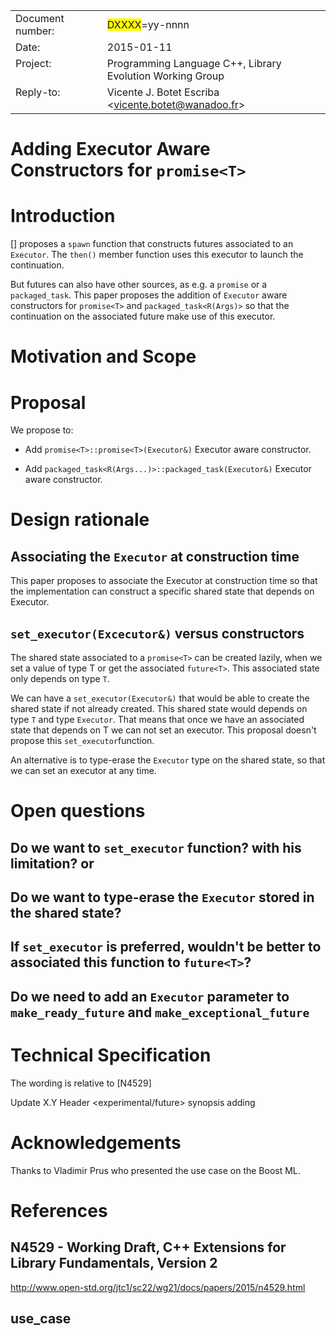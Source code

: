 <table border="0" cellpadding="0" cellspacing="0" style="border-collapse: collapse" bordercolor="#111111" width="607">
    <tr>
        <td width="172" align="left" valign="top">Document number:</td>
        <td width="435"><span style="background-color: #FFFF00">DXXXX</span>=yy-nnnn</td>
    </tr>
    <tr>
        <td width="172" align="left" valign="top">Date:</td>
        <td width="435">2015-01-11</td>
    </tr>
    <tr>
        <td width="172" align="left" valign="top">Project:</td>
        <td width="435">Programming Language C++, Library Evolution Working Group</td>
    </tr>
    <tr>
        <td width="172" align="left" valign="top">Reply-to:</td>
        <td width="435">Vicente J. Botet Escriba &lt;<a href="mailto:vicente.botet@wanadoo.fr">vicente.botet@wanadoo.fr</a>&gt;</td>
    </tr>
</table>

Adding Executor Aware Constructors for `promise<T>`
====================================================================

# Introduction

[] proposes a `spawn` function that constructs futures associated to an `Executor`. 
The `then()` member function uses this executor to launch the continuation.

But futures can also have other sources, as e.g. a `promise` or a `packaged_task`. 
This paper proposes the addition of `Executor` aware constructors for `promise<T>` and `packaged_task<R(Args)>`
so that the continuation on the associated future make use of this executor.

# Motivation and Scope




# Proposal

We propose to: 
* Add `promise<T>::promise<T>(Executor&)` Executor aware constructor.

* Add `packaged_task<R(Args...)>::packaged_task(Executor&)` Executor aware constructor.

# Design rationale

## Associating the `Executor` at construction time

This paper proposes to associate the Executor at construction time so that the implementation can construct a specific shared state that depends on Executor.

## `set_executor(Excecutor&)` versus constructors

The shared state associated to a `promise<T>` can be created lazily, when we set a value of type T or get the associated `future<T>`.
This associated state only depends on type `T`.

We can have a `set_executor(Executor&)` that would be able to create the shared state if not already created. 
This shared state would depends on type `T` and type `Executor`.
That means that once we have an associated state that depends on T we can not set an executor. 
This proposal doesn't propose this `set_executor`function.

An alternative is to type-erase the `Executor` type on the shared state, so that we can set an executor at any time.

# Open questions

## Do we want to `set_executor` function?  with his limitation? or

## Do we want to type-erase the `Executor` stored in the shared state?

## If `set_executor` is preferred, wouldn't be better to associated this function to `future<T>`? 

## Do we need to add an `Executor` parameter to `make_ready_future` and  `make_exceptional_future`


# Technical Specification

The wording is relative to [N4529] 

Update X.Y Header <experimental/future> synopsis adding

   
# Acknowledgements 

Thanks to Vladimir Prus who presented the use case on the Boost ML.

# References

## N4529 - Working Draft, C++ Extensions for Library Fundamentals, Version 2  
http://www.open-std.org/jtc1/sc22/wg21/docs/papers/2015/n4529.html

## use_case 


